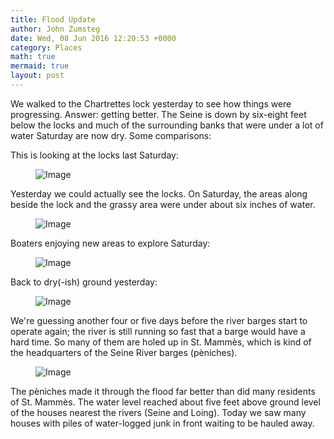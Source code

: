 ```yaml
---
title: Flood Update
author: John Zumsteg
date: Wed, 08 Jun 2016 12:20:53 +0000
category: Places
math: true
mermaid: true
layout: post
---
```

We walked to the Chartrettes lock yesterday to see how things were progressing. Answer: getting better. The Seine is down by six-eight feet below the locks and much of the surrounding banks that were under a lot of water Saturday are now dry. Some comparisons:

This is looking at the locks last Saturday:

<figure class = "landscape">
	<img src="{{"/assets/images/2016/06/DSC09918.jpg" | prepend: site.baseurl  }}" alt="Image" />
	<figcaption></figcaption>
</figure>



Yesterday we could actually see the locks. On Saturday, the areas along beside the lock and the grassy area were under about six inches of water.

<figure class = "landscape">
	<img src="{{"/assets/images/2016/06/DSC09971.jpg" | prepend: site.baseurl  }}" alt="Image" />
	<figcaption></figcaption>
</figure>



Boaters enjoying new areas to explore Saturday:

<figure class = "landscape">
	<img src="{{"/assets/images/2016/06/DSC09929.jpg" | prepend: site.baseurl  }}" alt="Image" />
	<figcaption></figcaption>
</figure>

Back to dry(-ish) ground yesterday:

<figure class = "landscape">
	<img src="{{"/assets/images/2016/06/DSC09973.jpg" | prepend: site.baseurl  }}" alt="Image" />
	<figcaption></figcaption>
</figure>



We're guessing another four or five days before the river barges start to operate again; the river is still running so fast that a barge would have a hard time. So many of them are holed up in St. Mammès, which is kind of the headquarters of the Seine River barges (pèniches).

<figure class = "landscape">
	<img src="{{"/assets/images/2016/06/DSC09979.jpg" | prepend: site.baseurl  }}" alt="Image" />
	<figcaption></figcaption>
</figure>



The pèniches made it through the flood far better than did many residents of St. Mammès. The water level reached about five feet above ground level of the houses nearest the rivers (Seine and Loing). Today we saw many houses with piles of water-logged junk in front waiting to be hauled away.
